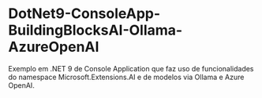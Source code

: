 # DotNet9-ConsoleApp-BuildingBlocksAI-Ollama-AzureOpenAI
 Exemplo em .NET 9 de Console Application que faz uso de funcionalidades do namespace Microsoft.Extensions.AI e de modelos via Ollama e Azure OpenAI.

